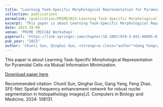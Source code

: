 ```yaml
---
title: "Learning Task-Specific Morphological Representation for Pyramidal Cells via Mutual Information Minimization"
collection: publications
permalink: /publication/PRIME2023-Learning Task-Specific Morphological Representation for Pyramidal Cells via Mutual Information Minimization
excerpt: 'This paper is about Learning Task-Specific Morphological Representation for Pyramidal Cells via Mutual Information Minimization.'
date: 2023-10-08
venue: 'PRIME (MICCAI Workshop)'
paperurl: 'https://link.springer.com/chapter/10.1007/978-3-031-46005-0_12'
pub_year: "2023"
author: 'Chunli Sun, Qinghai Guo, <strong><a class="author">Gang Yang</a></strong>, Feng Zhao'
---
```

This paper is about Learning Task-Specific Morphological Representation for Pyramidal Cells via Mutual Information Minimization.

[Download paper here](https://link.springer.com/chapter/10.1007/978-3-031-46005-0_12)

Recommended citation: Chunli Sun, Qinghai Guo, Gang Yang, Feng Zhao. SFE-Net: Spatial-frequency enhancement network for robust nuclei segmentation in histopathology images[J]. Computers in Biology and Medicine, 2024: 108131.
